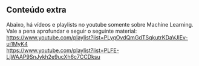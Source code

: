 ## Conteúdo extra
Abaixo, há vídeos e playlists no youtube somente sobre Machine Learning. Vale a pena aprofundar e seguir o seguinte material:
https://www.youtube.com/playlist?list=PLyqOvdQmGdTSqkutrKDaVJlEv-ui1MyK4 <br>
https://www.youtube.com/playlist?list=PLFE-LjWAAP9SnJykh2e9ucXh6c7CCDksu
